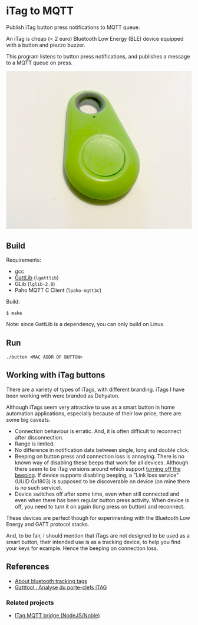 # iTag to MQTT

Publish iTag button press notifications to MQTT queue.

An iTag is cheap (< 2 euro) Bluetooth Low Energy (BLE) device equipped with a button and piezzo buzzer. 

This program listens to button
press notifications, and publishes a message to a MQTT queue on press.

![iTag](itag.jpg)

## Build

Requirements:

- gcc
- [GattLib](https://github.com/labapart/gattlib) (`lgattlib`)
- GLib (`lglib-2.0`)
- Paho MQTT C Client (`lpaho-mqtt3c`)

Build:

```
$ make
```

Note: since GattLib is a dependency, you can only build on Linux.

## Run

```
./button <MAC ADDR OF BUTTON>
```

## Working with iTag buttons

There are a variety of types of iTags, with different branding. iTags I have been working with were branded as Dehyaton.

Although iTags seem very attractive to use as a smart button in home automation applications, especially because of their low price, there are some big caveats.

- Connection behaviour is erratic. And, it is often difficult to reconnect after disconnection.
- Range is limited.
- No difference in notification data between single, long and double click.
- Beeping on button press and connection loss is annoying. There is no known way of disabling these beeps that work for all devices. Although there seem to be iTag versions around which support [turning off the beeping](https://github.com/sylvek/itracing2/issues/77). If device supports disabling beeping, a "Link loss service" (UUID 0x1803) is supposed to be discoverable on device (on mine there is no such service).
- Device switches off after some time, even when still connected and even when there has been regular button press activity. When device is off, you need to turn it on again (long press on button) and reconnect.

These devices are perfect though for experimenting with the Bluetooth Low Energy and GATT protocol stacks.

And, to be fair, I should mention that iTags are not designed to be used as a smart button, their intended use is as a tracking device, to help you find your keys for example. Hence the beeping on connection loss.
 
## References

- [About bluetooth tracking tags](https://github.com/sputnikdev/eclipse-smarthome-bluetooth-binding/blob/master/tags.md)
- [Gatttool : Analyse du porte-clefs iTAG](https://www.fanjoe.be/?p=2861)

### Related projects

- [ITag MQTT bridge (NodeJS/Noble)](https://github.com/tomasgatial/itag-mqtt-bridge)
